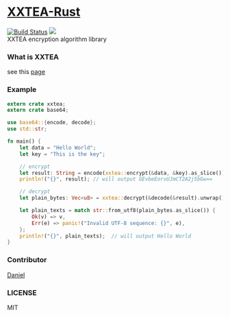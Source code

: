 # [XXTEA-Rust](https://crates.io/crates/xxtea)
[![Build Status](https://travis-ci.org/Hanaasagi/XXTEA-Rust.svg?branch=master)](https://travis-ci.org/Hanaasagi/XXTEA-Rust) ![](https://img.shields.io/badge/release-0.2.0-F4A466.svg)  
XXTEA encryption algorithm library  

### What is XXTEA
see this [page](https://en.wikipedia.org/wiki/XXTEA)
### Example

```Rust
extern crate xxtea;
extern crate base64;

use base64::{encode, decode};
use std::str;

fn main() {
    let data = "Hello World";
    let key = "This is the key";

    // encrypt
    let result: String = encode(xxtea::encrypt(&data, &key).as_slice());
    println!("{}", result); // will output GEvbeEorvUJmCT2A2j5bGw==

    // decrypt
    let plain_bytes: Vec<u8> = xxtea::decrypt(&decode(&result).unwrap(), &key);

    let plain_texts = match str::from_utf8(plain_bytes.as_slice()) {
        Ok(v) => v,
        Err(e) => panic!("Invalid UTF-8 sequence: {}", e),
    };
    println!("{}", plain_texts);  // will output Hello World
}
```

### Contributor
[Daniel](https://github.com/Digers)

### LICENSE
MIT
